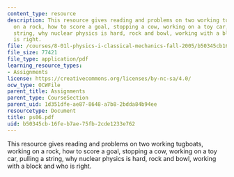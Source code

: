 ```yaml
---
content_type: resource
description: This resource gives reading and problems on two working tugboats, working
  on a rock, how to score a goal, stopping a cow, working on a toy car, pulling a
  string, why nuclear physics is hard, rock and bowl, working with a block and who
  is right.
file: /courses/8-01l-physics-i-classical-mechanics-fall-2005/b50345cb16feb7ae75fb2cde1233e762_ps06.pdf
file_size: 77421
file_type: application/pdf
learning_resource_types:
- Assignments
license: https://creativecommons.org/licenses/by-nc-sa/4.0/
ocw_type: OCWFile
parent_title: Assignments
parent_type: CourseSection
parent_uid: 1d351dfe-ae87-8648-a7b8-2bdda84b94ee
resourcetype: Document
title: ps06.pdf
uid: b50345cb-16fe-b7ae-75fb-2cde1233e762
---
```

This resource gives reading and problems on two working tugboats, working on a rock, how to score a goal, stopping a cow, working on a toy car, pulling a string, why nuclear physics is hard, rock and bowl, working with a block and who is right.